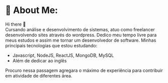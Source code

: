 # 💫 About Me:
Hi there 👋<br>
Cursando análise e desenvolvimento de sistemas, atuo como freelancer desenvolvendo sites através do wordpress.
Dedico meu tempo livre para meus estudos e assim me tornar um desenvolvedor de software.
Minhas principais tecnologias que estou estudando: 

- Javascript, NodeJS, ReactJS, MongoDB, MySQL <br>
- Além de dedicar ao inglês

Procuro nessa passagem agregara o máximo de experiência para contribuir em atividade de diferentes área.




